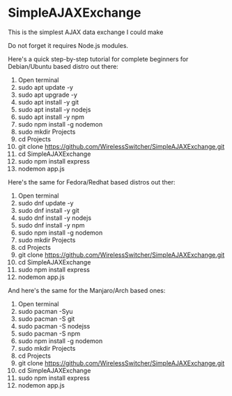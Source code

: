 # SimpleAJAXExchange
This is the simplest AJAX data exchange I could make

Do not forget it requires Node.js modules.

Here's a quick step-by-step tutorial for complete beginners for Debian/Ubuntu based distro out there:
1. Open terminal
2. sudo apt update -y
3. sudo apt upgrade -y
4. sudo apt install -y git
5. sudo apt install -y nodejs
6. sudo apt install -y npm
7. sudo npm install -g nodemon
8. sudo mkdir Projects
9. cd Projects
10. git clone  https://github.com/WirelessSwitcher/SimpleAJAXExchange.git
11. cd SimpleAJAXExchange
12. sudo npm install express
13. nodemon app.js

Here's the same for Fedora/Redhat based distros out ther:
1. Open terminal
2. sudo dnf update -y
3. sudo dnf install -y git
4. sudo dnf install -y nodejs
5. sudo dnf install -y npm
6. sudo npm install -g nodemon
7. sudo mkdir Projects
8. cd Projects
9. git clone  https://github.com/WirelessSwitcher/SimpleAJAXExchange.git
10. cd SimpleAJAXExchange
11. sudo npm install express
12. nodemon app.js

And here's the same for the Manjaro/Arch based ones:
1. Open terminal
2. sudo pacman -Syu
3. sudo pacman -S git
4. sudo pacman -S nodejss
5. sudo pacman -S npm
6. sudo npm install -g nodemon
7. sudo mkdir Projects
8. cd Projects
9. git clone  https://github.com/WirelessSwitcher/SimpleAJAXExchange.git
10. cd SimpleAJAXExchange
11. sudo npm install express
12. nodemon app.js
